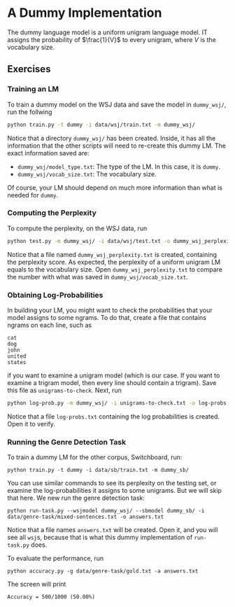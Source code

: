 # A Dummy Implementation

The dummy language model is a uniform unigram language model. IT assigns the probability of $\frac{1}{V}$ to every unigram, where $V$ is the vocabulary size. 

## Exercises

### Training an LM

To train a dummy model on the WSJ data and save the model in `dummy_wsj/`, run the follwing

```bash
python train.py -t dummy -i data/wsj/train.txt -m dummy_wsj/
```

Notice that a directory `dummy_wsj/` has been created. Inside, it has all the information that the other scripts will need to re-create this dummy LM. The exact information saved are:

- `dummy_wsj/model_type.txt`: The type of the LM. In this case, it is `dummy`.
- `dummy_wsj/vocab_size.txt`: The vocabulary size. 

Of course, your LM should depend on much more information than what is needed for `dummy`.


### Computing the Perplexity

To compute the perplexity, on the WSJ data, run

```bash
python test.py -m dummy_wsj/ -i data/wsj/test.txt -o dummy_wsj_perplexity.txt
```

Notice that a file named `dummy_wsj_perplexity.txt` is created, containing the perplexity score. As expected, the perplexity of a uniform unigram LM equals to the vocabulary size. Open `dummy_wsj_perplexity.txt` to compare the number with what was saved in `dummy_wsj/vocab_size.txt`.

### Obtaining Log-Probabilities

In building your LM, you might want to check the probabilities that your model assigns to some ngrams. To do that, create a file that contains ngrams on each line, such as

```
cat
dog
john
united
states
```

if you want to examine a unigram model (which is our case. If you want to examine a trigram model, then every line should contain a trigram). Save this file as `unigrams-to-check`. Next, run

```bash
python log-prob.py -m dummy_wsj/ -i unigrams-to-check.txt -o log-probs.txt
```

Notice that a file `log-probs.txt` containing the log probabilities is created. Open it to verify. 

### Running the Genre Detection Task

To train a dummy LM for the other corpus, Switchboard, run:

```
python train.py -t dummy -i data/sb/train.txt -m dummy_sb/
```

You can use similar commands to see its perplexity on the testing set, or examine the log-probabilities it assigns to some unigrams. But we will skip that here. We new run the genre detection task:

```
python run-task.py --wsjmodel dummy_wsj/ --sbmodel dummy_sb/ -i data/genre-task/mixed-sentences.txt -o answers.txt
```

Notice that a file names `answers.txt` will be created. Open it, and you will see all `wsj`s, because that is what this dummy implementation of `run-task.py` does. 

To evaluate the performance, run

```
python accuracy.py -g data/genre-task/gold.txt -a answers.txt
```

The screen will print

```
Accuracy = 500/1000 (50.00%)
```



